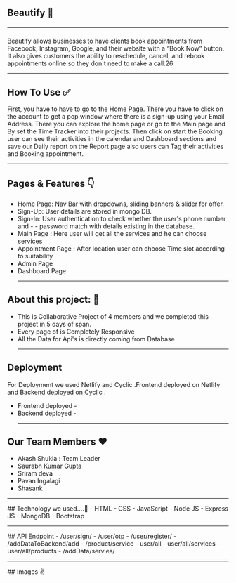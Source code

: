 ## Beautify 👋 <hr>
Beautify allows businesses to have clients book appointments from Facebook, Instagram, Google, and their website with a “Book Now” button. It also gives customers the ability to reschedule, cancel, and rebook appointments online so they don't need to make a call.26 <hr>

 ## How To Use ✅
First, you have to have to go to the Home Page. There you have to click on the account to get a pop window where there is a sign-up using your Email Address. There you can explore the home page or go to the Main page and By set the Time Tracker into their projects. Then click on start the Booking user can see their activities in the calendar and Dashboard sections and save our Daily report on the Report page also users can Tag their activities and Booking appointment. <hr>

## Pages & Features 👇
- Home Page: Nav Bar with dropdowns, sliding banners & slider for offer.
- Sign-Up: User details are stored in mongo DB.
- Sign-In: User authentication to check whether the user's phone number and - - password match with details existing in the database.
- Main Page : Here user will get all the services and he can choose services
- Appointment Page : After location user can choose Time slot according to       suitability
- Admin Page
- Dashboard Page  <hr>
## About this project: 🙌
- This is Collaborative Project of 4 members and we completed this project in 5 days of span.
- Every page of is Completely Responsive 
- All the Data for Api's is directly coming from Database  <hr>
 ##  Deployment
For Deployment we used Netlify and Cyclic .Frontend deployed on Netlify and Backend deployed on Cyclic .

- Frontend deployed -
- Backend deployed - <hr>
## Our Team Members ❤️
- Akash Shukla : Team Leader
- Saurabh Kumar Gupta
- Sriram deva
- Pavan Ingalagi
- Shasank  
<hr>
## Technology we used....🔧
- HTML
- CSS
- JavaScript
- Node JS
- Express JS
- MongoDB
- Bootstrap  <hr>
## API Endpoint
- /user/sign/
- /user/otp
- /user/register/
- /addDataToBackend/add
- /product/service
- user/all
- user/all/services
- user/all/products
- /addData/servies/   <hr>
## Images ✌️





